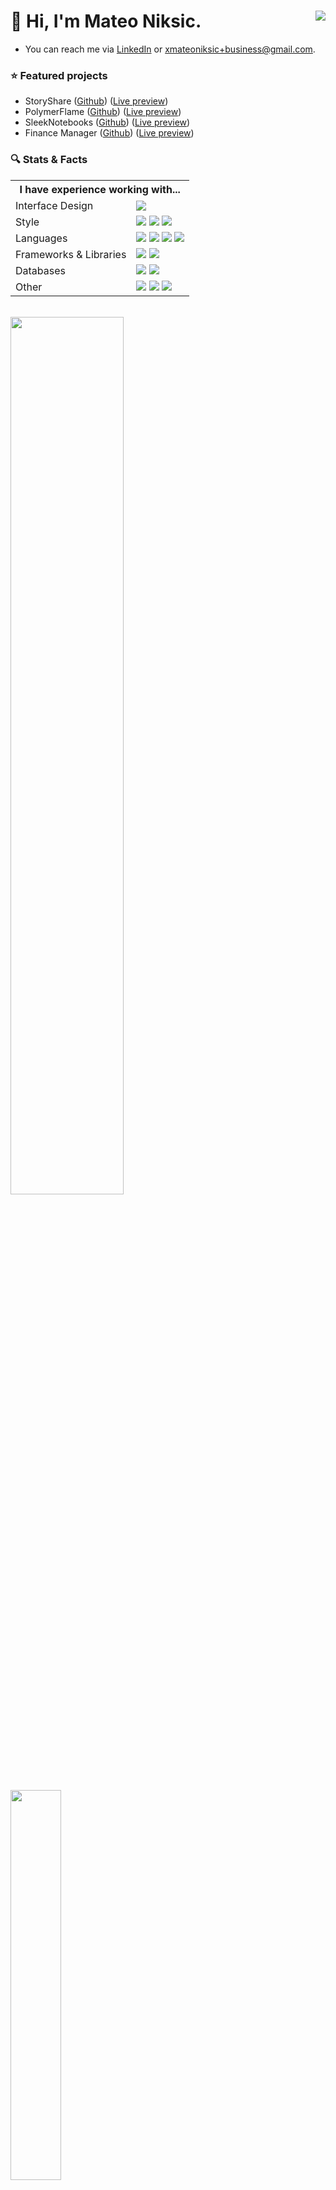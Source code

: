 # 👋 Hi, I'm Mateo Niksic. <img align="right" src="https://komarev.com/ghpvc/?username=mateoniksic&style=for-the-badge" />

- You can reach me via [LinkedIn](https://www.linkedin.com/in/mateoniksic/) or xmateoniksic+business@gmail.com.

### ⭐ Featured projects
* StoryShare ([Github](https://github.com/mateoniksic/project-storyshare)) ([Live preview](https://mateoniksic.pythonanywhere.com/))
* PolymerFlame ([Github](https://github.com/mateoniksic/project-polymer-flame)) ([Live preview](https://polymerflame.webflow.io/))
* SleekNotebooks ([Github](https://github.com/mateoniksic/project-sleek-notebooks)) ([Live preview](https://sleek-notebooks.netlify.app/))
* Finance Manager ([Github](https://github.com/mateoniksic/project-finance-manager)) ([Live preview](https://www.figma.com/proto/0c9RVZ7ENMPhWlGObBq3Vm/Mobile-App-%E2%80%A2-Finance-Manager?page-id=1115%3A3358&node-id=1115-3439&viewport=-1118%2C-8540%2C0.6&scaling=min-zoom&starting-point-node-id=1115%3A3365))

### 🔍 Stats & Facts

<div align="left">

<table>
<tr>
  <th colspan="2">I have experience working with...</th>
</tr>
<!-- <tr>
<th> Tech </th>
<th> Stack </th>
</tr> -->

<tr>
<td>
Interface Design
</td>
<td>
<img src="https://img.shields.io/badge/figma-%23F24E1E.svg?style=for-the-badge&logo=figma&logoColor=white" />
</td>
</tr>

<tr>
<td>
Style
</td>
<td>
<img src="https://img.shields.io/badge/css3-%231572B6.svg?style=for-the-badge&logo=css3&logoColor=white" />
<img src="https://img.shields.io/badge/SASS-hotpink.svg?style=for-the-badge&logo=SASS&logoColor=white" />
<img src="https://img.shields.io/badge/tailwindcss-%2338B2AC.svg?style=for-the-badge&logo=tailwind-css&logoColor=white" />
</td>
</tr>

<tr>
<td>
Languages
</td>
<td>
<img src="https://img.shields.io/badge/html5-%23E34F26.svg?style=for-the-badge&logo=html5&logoColor=white" />
<img src="https://img.shields.io/badge/javascript-%23323330.svg?style=for-the-badge&logo=javascript&logoColor=%23F7DF1E" />
<img src="https://img.shields.io/badge/typescript-%23007ACC.svg?style=for-the-badge&logo=typescript&logoColor=white" />
<img src="https://img.shields.io/badge/python-3670A0?style=for-the-badge&logo=python&logoColor=ffdd54" />
</td>
</tr>

<tr>
<td>
Frameworks & Libraries
</td>
<td>
<img src="https://img.shields.io/badge/react-%2320232a.svg?style=for-the-badge&logo=react&logoColor=%2361DAFB" />
<img src="https://img.shields.io/badge/django-%23092E20.svg?style=for-the-badge&logo=django&logoColor=white" />
</td>
</tr>

<tr>
<td>
Databases
</td>
<td>
<img src="https://img.shields.io/badge/mysql-%2300f.svg?style=for-the-badge&logo=mysql&logoColor=white" />
<img src="https://img.shields.io/badge/Supabase-3ECF8E?style=for-the-badge&logo=supabase&logoColor=white" />
</td>
</tr>

<tr>
<td>
Other
</td>
<td>
<img src="https://img.shields.io/badge/Linux-FCC624?style=for-the-badge&logo=linux&logoColor=black" />
<img src="https://img.shields.io/badge/github-%23121011.svg?style=for-the-badge&logo=github&logoColor=white" />
<img src="https://img.shields.io/badge/docker-%230db7ed.svg?style=for-the-badge&logo=docker&logoColor=white" />
</td>
</tr>

</td><table>

<br/>

<div>
  <img width="60%" src="https://github-readme-stats.vercel.app/api?username=mateoniksic&show_icons=true&hide_title=true&theme=dark" />
  <br/>
  <br/>
  <img width="40%" src="https://github-readme-stats.vercel.app/api/top-langs/?username=mateoniksic&show_icons=true&theme=dark" />
</div>

</div>
